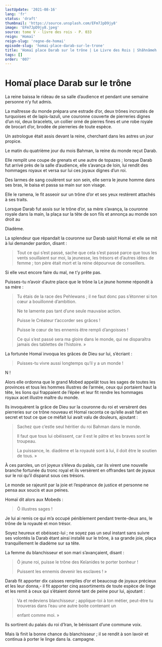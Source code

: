 ```yaml
---
lastUpdate: '2021-08-16'
lang: 'fr'
status: 'draft'
thumbnail: 'https://source.unsplash.com/EFm7JpD9jy8'
image: 'EFm7JpD9jy8.jpeg'
source: tome V - livre des rois - P. 033
reign: 'Homaï'
reign-slug: 'regne-de-homai'
episode-slug: 'homai-place-darab-sur-le-trone'
title: 'Homaï place Darab sur le trône | Le Livre des Rois | Shâhnâmeh'
tags: []
order: '007'
---
```


<!-- LTeX: language=fr -->

# Homaï place Darab sur le trône

La reine baissa le rideau de sa salle d’audience et pendant une semaine personne n’y fut admis.

La maîtresse du monde prépara une estrade d’or, deux trônes incrustés de turquoises et de lapis-lazuli, une couronne couverte de pierreries dignes d’un roi, deux bracelets, un collier orné de pierres fines et une robe royale de brocart d’or, brodée de pierreries de toute espèce.

Un astrologue était assis devant la reine, cherchant dans les astres un jour propice.

Le matin du quatrième jour du mois Bahman, la reine du monde reçut Darab.

Elle remplit une coupe de grenats et une autre de topazes ; lorsque Darab fut arrivé près de la salle d’audience, elle s’avança de loin, lui rendit des hommages royaux et versa sur lui ces joyaux dignes d’un roi.

Des larmes de sang coulèrent sur son sein, elle serra le jeune homme dans ses bras, le baisa et passa sa main sur son visage.

Elle le ramena, le fit asseoir sur un trône d’or et ses yeux restèrent attachés à ses traits.

Lorsque Darab fut assis sur le trône d’or, sa mère s’avança, la couronne royale dans la main, la plaça sur la tête de son fils et annonça au monde son droit au

Diadème.

La splendeur que répandait la couronne sur Darab saisit Homaï et elle se mit à lui demander pardon, disant :

> Tout ce qui s’est passé, sache que cela s’est passé parce que tous les vents souillaient sur moi, la jeunesse, les trésors et d’autres idées de femme ; ton père était mort et la reine dépourvue de conseillers.

Si elle veut encore faire du mal, ne t’y prête pas.

Puisses-tu n’avoir d’autre place que le trône la Le jeune homme répondit à sa mère :

> Tu étais de la race des Pehlewans ; il ne faut donc pas s’étonner si ton cœur a bouillonné d’ambition.
>
> Ne te lamente pas tant d’une seule mauvaise action.
>
> Puisse le Créateur t’accorder ses grâces !
>
> Puisse le cœur de tes ennemis être rempli d’angoisses !
>
> Ce qui s’est passé sera ma gloire dans le monde, qui ne disparaîtra jamais des tablettes de l’histoire. »

La fortunée Homaï invoqua les grâces de Dieu sur lui, s’écriant :

> Puisses-tu vivre aussi longtemps qu’il y a un monde !

N !

Alors elle ordonna que le grand Mobed appelât tous les sages de toutes les provinces et tous les hommes illustres de l’armée, ceux qui portaient haut la tête, les lions qui frappaient de l’épée et leur fit rendre les hommages royaux acet illustre maître du monde.

Ils invoquèrent la grâce de Dieu sur la couronne du roi et versèrent des pierreries sur ce trône nouveau et Homaï raconta ce qu’elle avait fait en secret et tout ce que ce méfait lui avait valu de douleurs, ajoutant :

> Sachez que c’estle seul héritier du roi Bahman dans le monde.
>
> Il faut que tous lui obéissent, car il est le pâtre et les braves sont le troupeau.
>
> La puissance, le. diadème et la royauté sont à lui, il doit être le soutien de tous. »

À ces paroles, un cri joyeux s’éleva du palais, car ils virent une nouvelle branche fortunée du tronc royal et ils versèrent en offrandes tant de joyaux sur le roi qu’il disparut sous ces trésors.

Le monde se rajeunit par la joie et l’espérance de justice et personne ne pensa aux soucis et aux peines.

Homaï dit alors aux Mobeds :

> Ô illustres sages !

Je lui ai remis ce qui m’a occupé péniblement pendant trente-deux ans, le trône de la royauté et mon trésor.

Soyez heureux et obéissez-lui ; ne soyez pas un seul instant sans suivre ses volontés la Darab étant ainsi installé sur le trône, à sa grande joie, plaça tranquillement le diadème sur sa tête.

La femme du blanchisseur et son mari s’avançaient, disant :

> Ô jeune roi, puisse le trône des Keïanides te porter bonheur !
>
> Puissent les ennemis devenir les esclaves ! »

Darab fit apporter dix caisses remplies d’or et beaucoup de joyaux précieux et les leur donna,-
il fit apporter cinq assortiments de toute espèce de linge et les remit à ceux qui s’étaient donné tant de peine pour lui, ajoutant :

> Va et redeviens blanchisseur ; applique-toi à ton métier, peut-être tu trouveras dans l’eau une autre boite contenant un
>
> enfant comme moi. »

Ils sortirent du palais du roi d’Iran, le bénissant d’une commune voix.

Mais là finit la bonne chance du blanchisseur ; il se rendit à son lavoir et continua à porter le linge dans la. campagne.
